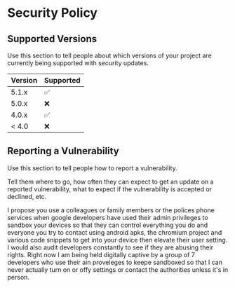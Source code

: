 # Security Policy

## Supported Versions

Use this section to tell people about which versions of your project are
currently being supported with security updates.

| Version | Supported          |
| ------- | ------------------ |
| 5.1.x   | :white_check_mark: |
| 5.0.x   | :x:                |
| 4.0.x   | :white_check_mark: |
| < 4.0   | :x:                |

## Reporting a Vulnerability

Use this section to tell people how to report a vulnerability.

Tell them where to go, how often they can expect to get an update on a
reported vulnerability, what to expect if the vulnerability is accepted or
declined, etc.

I propose you use a colleagues or family members or the polices phone services when google developers have used their admin privileges to sandbox your devices so that they can control everything you do and everyone you try to contact using android apks, the chromium project and various code snippets to get into your device then elevate their user setting. I would also audit developers constantly to see if they are abusing their rights. Right now I am being held digitally captive by a group of 7 developers who use their ain proveleges to keepe sandboxed so that I can never actually turn on or offy settings or contact the authorities unless it's in person. 
